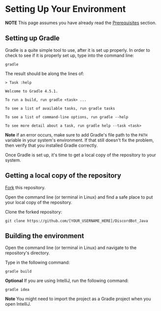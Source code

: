 # Setting Up Your Environment

**NOTE** This page assumes you have already read the [Prerequisites](README.md#prerequisites) section.

## Setting up Gradle

Gradle is a quite simple tool to use, after it is set up properly. In order to check to see if it is properly set up, type into the command line:

    gradle

The result should be along the lines of:

    > Task :help

    Welcome to Gradle 4.5.1.

    To run a build, run gradle <task> ...

    To see a list of available tasks, run gradle tasks

    To see a list of command-line options, run gradle --help

    To see more detail about a task, run gradle help --task <task>

**Note** if an error occurs, make sure to add Gradle's file path to the `PATH` variable in your system's environment. If that still doesn't fix the problem, then verify that you installed Gradle correctly.

Once Gradle is set up, it's time to get a local copy of the repository to your system.

## Getting a local copy of the repository

[Fork](https://help.github.com/articles/fork-a-repo/) this repository.

Open the command line (or terminal in Linux) and find a safe place to put your local copy of the repository.

Clone the forked repository:

    git clone https://github.com/[YOUR_USERNAME_HERE]/DiscordBot_Java

## Building the environment

Open the command line (or terminal in Linux) and navigate to the repository's directory.

Type in the following command:

    gradle build

**Optional** If you are using IntelliJ, run the following command:

    gradle idea

**Note** You might need to import the project as a Gradle project when you open IntelliJ.
